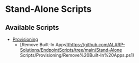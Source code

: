 # Stand-Alone Scripts
## Available Scripts
- [Provisioning](https://github.com/ALARP-Solutions/EndpointScripts/tree/main/Stand-Alone%20Scripts/Provisioning)
    - [Remove Built-In Apps](https://github.com/ALARP-Solutions/EndpointScripts/tree/main/Stand-Alone Scripts/Provisioning/Remove%20Built-In%20Apps.ps1)

